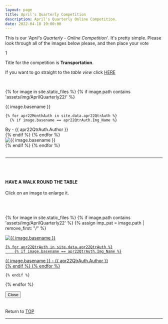 ```yaml
---
layout: page
title: April's Quarterly Competition
description: April's Quarterly Online Competition.
date: 2022-04-18 19:00:00
---
```



This is our _'April's Quarterly - Online Competition'_. 
It's pretty simple. Please look through all of the images below please, and then place your vote 
<!-- - <a target="_blank" href="https://surveyhero.com/c/7j7zka9t">VOTE HERE</a>  -->

1
<p>Title for the competition is <strong>Transportation</strong>. </p> 

If you want to go straight to the *table view* click <a href="#tableView">HERE</a>

<!-- <br>
## !! VOTING IS NOW CLOSED !!
<br> -->

<br>

<!-- This loops through all the images in specified folder -->
{% for image in site.static_files %}
    {% if image.path contains 'assets/img/AprilQuarterly22/' %}
<div class="Number">{{ image.basename }}</div>

<!-- This runs and checks if there is a matching author in the file -->
    {% for apr22MonthAuth in site.data.apr22QtrAuth %}
      {% if image.basename == apr22QtrAuth.Img_Name %}
<div class="subName">By - {{ apr22QtrAuth.Author }}</div>
      {% endif %} 
    {% endfor %}


<div>
    <img class="col three Comp_Img" src="{{ site.baseurl }}{{ image.path }}" alt="{{ image.basename }}">
</div>
    {% endif %}
{% endfor %}



<br>
<br>

<hr id="tableView">

<br>
<br>

<div class="col three caption">
    <h4>HAVE A WALK ROUND THE TABLE </h4>
    <p>Click on an image to enlarge it.</p>    
</div>

<br>
<br>


<!-- MASONARY GRID -->
<div class="full-width">
	<div class="grid">

{% for image in site.static_files %}
    {% if image.path contains 'assets/img/AprilQuarterly22' %}
        {% assign imp_pat = image.path | remove_first: "/" %}
<div class="grid__item" data-size="1280x1280">  
    <a href="{{ site.baseurl }}{{ image.path }}" class="img-wrap" alt="{{ image.basename }}">
        <img src="{{ site.baseurl }}{{ image.path }}" alt="{{ image.basename }}" />

    {% for apr22QtrAuth in site.data.apr22QtrAuth %}
        {% if image.basename == apr22QtrAuth.Img_Name %}
<div class="description description--grid">{{ image.basename }} - {{ apr22QtrAuth.Author }}</div>
        {% endif %}
    {% endfor %}

</a>
</div>

    {% endif %}
{% endfor %}
	</div>

<!-- /grid -->
<div class="preview">
	<button class="action action--close"><i class="fa fa-times"></i><span class="text-hidden">Close</span></button>
	<div class="description description--preview"></div>
</div>
</div>
<!-- MASONARY GRID END -->

<br>
<br>

<div class="col three caption">
    Return to <a href="#top">TOP</a>
</div>

<hr>





